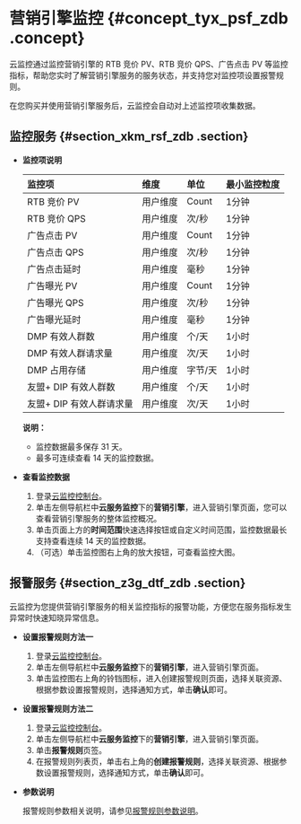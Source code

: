 # 营销引擎监控 {#concept_tyx_psf_zdb .concept}

云监控通过监控营销引擎的 RTB 竞价 PV、RTB 竞价 QPS、广告点击 PV 等监控指标，帮助您实时了解营销引擎服务的服务状态，并支持您对监控项设置报警规则。

在您购买并使用营销引擎服务后，云监控会自动对上述监控项收集数据。

## 监控服务 {#section_xkm_rsf_zdb .section}

-   **监控项说明** 

    |监控项|维度|单位|最小监控粒度|
    |:--|:-|:-|:-----|
    |RTB 竞价 PV|用户维度|Count|1分钟|
    |RTB 竞价 QPS|用户维度|次/秒|1分钟|
    |广告点击 PV|用户维度|Count|1分钟|
    |广告点击 QPS|用户维度|次/秒|1分钟|
    |广告点击延时|用户维度|毫秒|1分钟|
    |广告曝光 PV|用户维度|Count|1分钟|
    |广告曝光 QPS|用户维度|次/秒|1分钟|
    |广告曝光延时|用户维度|毫秒|1分钟|
    |DMP 有效人群数|用户维度|个/天|1小时|
    |DMP 有效人群请求量|用户维度|次/天|1小时|
    |DMP 占用存储|用户维度|字节/天|1小时|
    |友盟+ DIP 有效人群数|用户维度|个/天|1小时|
    |友盟+ DIP 有效人群请求量|用户维度|次/天|1小时|

    **说明：** 

    -   监控数据最多保存 31 天。
    -   最多可连续查看 14 天的监控数据。
-   **查看监控数据** 
    1.  登录[云监控控制台](https://cms-intl.console.aliyun.com)。
    2.  单击左侧导航栏中**云服务监控**下的**营销引擎**，进入营销引擎页面，您可以查看营销引擎服务的整体监控概况。
    3.  单击页面上方的**时间范围**快速选择按钮或自定义时间范围，监控数据最长支持查看连续 14 天的监控数据。
    4.  （可选）单击监控图右上角的放大按钮，可查看监控大图。

## 报警服务 {#section_z3g_dtf_zdb .section}

云监控为您提供营销引擎服务的相关监控指标的报警功能，方便您在服务指标发生异常时快速知晓异常信息。

-   **设置报警规则方法一** 
    1.  登录[云监控控制台](https://cms-intl.console.aliyun.com)。
    2.  单击左侧导航栏中**云服务监控**下的**营销引擎**，进入营销引擎页面。
    3.  单击监控图右上角的铃铛图标，进入创建报警规则页面，选择关联资源、根据参数设置报警规则，选择通知方式，单击**确认**即可。
-   **设置报警规则方法二** 
    1.  登录[云监控控制台](https://cms-intl.console.aliyun.com)。
    2.  单击左侧导航栏中**云服务监控**下的**营销引擎**，进入营销引擎页面。
    3.  单击**报警规则**页签。
    4.  在报警规则列表页，单击右上角的**创建报警规则**，选择关联资源、根据参数设置报警规则，选择通知方式，单击**确认**即可。
-   **参数说明** 

    报警规则参数相关说明，请参见[报警规则参数说明](intl.zh-CN/用户指南/报警服务/报警规则/报警规则参数说明.md#)。


